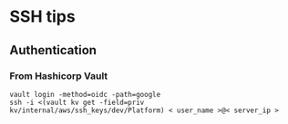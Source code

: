 # SSH tips

## Authentication

### From Hashicorp Vault
```
vault login -method=oidc -path=google
ssh -i <(vault kv get -field=priv kv/internal/aws/ssh_keys/dev/Platform) < user_name >@< server_ip >
```
